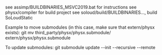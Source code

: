 see assimp/BUILDBINARIES_MSVC2019.bat for instructions
see physx/compiler for build project
see soloud/build/BUILDBINARIES..., build SoLoudStatic 

Example to move submodules (in this case, make sure that extern/physx exists): 
 git mv third_party/physx/physx.submodule/ extern/physx/physx.submodule
 
To update submodules:
git submodule update --init --recursive --remote

